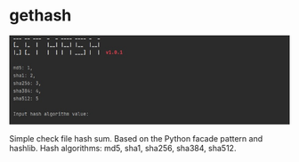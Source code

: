 # gethash
![start screen](./start.png)

Simple check file hash sum. Based on the Python facade pattern and hashlib.
Hash algorithms: md5, sha1, sha256, sha384, sha512.
